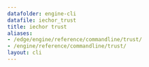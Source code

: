```yaml
---
datafolder: engine-cli
datafile: iechor_trust
title: iechor trust
aliases:
- /edge/engine/reference/commandline/trust/
- /engine/reference/commandline/trust/
layout: cli
---
```


<!--
This page is automatically generated from iEchor's source code. If you want to
suggest a change to the text that appears here, open a ticket or pull request
in the source repository on GitHub:

https://github.com/iechor/cli
-->
